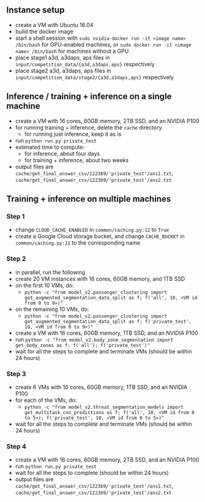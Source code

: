 ## Instance setup
- create a VM with Ubuntu 16.04
- build the docker image
- start a shell session with `sudo nvidia-docker run -it <image name> /bin/bash` for GPU-enabled machines, or `sudo docker run -it <image name> /bin/bash` for machines without a GPU
- place stage1 a3d, a3daps, aps files in `input/competition_data/{a3d,a3daps,aps}`
  respectively
- place stage2 a3d, a3daps, aps files in `input/competition_data/stage2/{a3d,a3daps,aps}`
  respectively

## Inference / training + inference on a single machine
- create a VM with 16 cores, 60GB memory, 2TB SSD, and an NVIDIA P100
- for running training + inference, delete the `cache` directory
    - for running just inference, keep it as is
- run `python run.py private_test`
- estimated time to compute:
    - for inference, about four days
    - for training + inference, about two weeks
- output files are `cache/get_final_answer_csv/122369/'private_test'/ans1.txt`, `cache/get_final_answer_csv/122369/'private_test'/ans2.txt`

## Training + inference on multiple machines
### Step 1
- change `CLOUD_CACHE_ENABLED` in `common/caching.py:12` to `True`
- create a Google Cloud storage bucket, and change `CACHE_BUCKET` in `common/caching.py:11` to the corresponding name
### Step 2
- in parallel, run the following
- create 20 VM instances with 16 cores, 60GB memory, and 1TB SSD
- on the first 10 VMs, do:
	- `python -c "from model_v2.passenger_clustering import get_augmented_segmentation_data_split as f; f('all', 10, <VM id from 0 to 9>)"`
- on the remaining 10 VMs, do:
	- `python -c "from model_v2.passenger_clustering import get_augmented_segmentation_data_split as f; f('private_test', 10, <VM id from 0 to 9>)"`
- create a VM with 16 cores, 60GB memory, 1TB SSD, and an NVIDIA P100
- run `python -c "from model_v2.body_zone_segmentation import get_body_zones as f; f('all'); f('private_test')"`
- wait for all the steps to complete and terminate VMs (should be within 24 hours)
### Step 3
- create 6 VMs with 16 cores, 60GB memory, 1TB SSD, and an NVIDIA P100
- for each of the VMs, do:
	- `python -c "from model_v2.threat_segmentation_models import get_multitask_cnn_predictions as f; f('all', 10, <VM id from 0 to 5>); f('private_test', 10, <VM id from 0 to 5>)"`
- wait for all the steps to complete and terminate VMs (should be within 24 hours)
### Step 4
- create a VM with 16 cores, 60GB memory, 2TB SSD, and an NVIDIA P100
- run `python run.py private_test`
- wait for all the steps to complete (should be within 24 hours)
- output files are `cache/get_final_answer_csv/122369/'private_test'/ans1.txt`, `cache/get_final_answer_csv/122369/'private_test'/ans2.txt`
